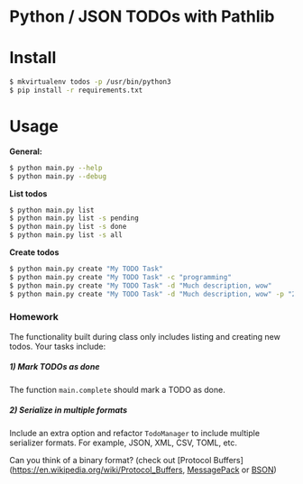 # Python / JSON TODOs with Pathlib

# Install

```bash
$ mkvirtualenv todos -p /usr/bin/python3
$ pip install -r requirements.txt
```

# Usage

**General:**

```bash
$ python main.py --help
$ python main.py --debug
```

**List todos**
```bash
$ python main.py list 
$ python main.py list -s pending
$ python main.py list -s done
$ python main.py list -s all
```


**Create todos**
```bash
$ python main.py create "My TODO Task"
$ python main.py create "My TODO Task" -c "programming"
$ python main.py create "My TODO Task" -d "Much description, wow"
$ python main.py create "My TODO Task" -d "Much description, wow" -p "2018-03-05"
```

### Homework

The functionality built during class only includes listing and creating new todos. Your tasks include:

##### 1) Mark TODOs as done

The function `main.complete` should mark a TODO as done.

##### 2) Serialize in multiple formats

Include an extra option and refactor `TodoManager` to include multiple serializer formats. For example, JSON, XML, CSV, TOML, etc.

Can you think of a binary format? (check out [Protocol Buffers](https://en.wikipedia.org/wiki/Protocol_Buffers, [MessagePack](https://en.wikipedia.org/wiki/MessagePack) or [BSON](https://en.wikipedia.org/wiki/BSON))
